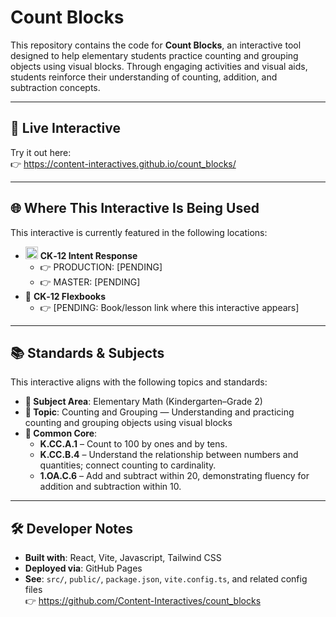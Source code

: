 # Count Blocks

This repository contains the code for **Count Blocks**, an interactive tool designed to help elementary students practice counting and grouping objects using visual blocks. Through engaging activities and visual aids, students reinforce their understanding of counting, addition, and subtraction concepts.

---

## 🔗 Live Interactive

Try it out here:  
👉 https://content-interactives.github.io/count_blocks/

---

## 🌐 Where This Interactive Is Being Used

This interactive is currently featured in the following locations:

- <img width="20" height="20" alt="image" src="https://github.com/user-attachments/assets/5d12571f-8e12-4441-98ab-c0bc94069a96" /> **CK‑12 Intent Response**
  - 👉 PRODUCTION: [PENDING]
  - 👉 MASTER: [PENDING]
- 📘 **CK‑12 Flexbooks**
  - 👉 [PENDING: Book/lesson link where this interactive appears]

---

## 📚 Standards & Subjects

This interactive aligns with the following topics and standards:

- **📂 Subject Area**: Elementary Math (Kindergarten–Grade 2)  
- **🔢 Topic**: Counting and Grouping — Understanding and practicing counting and grouping objects using visual blocks  
- **📏 Common Core**:  
  - **K.CC.A.1** – Count to 100 by ones and by tens.  
  - **K.CC.B.4** – Understand the relationship between numbers and quantities; connect counting to cardinality.  
  - **1.OA.C.6** – Add and subtract within 20, demonstrating fluency for addition and subtraction within 10.

---

## 🛠️ Developer Notes

- **Built with**: React, Vite, Javascript, Tailwind CSS  
- **Deployed via**: GitHub Pages  
- **See**: `src/`, `public/`, `package.json`, `vite.config.ts`, and related config files  
  👉 https://github.com/Content-Interactives/count_blocks
